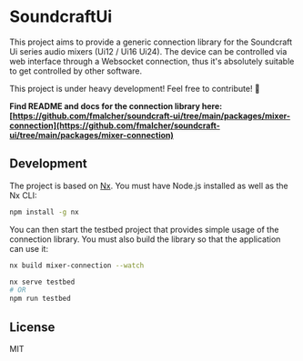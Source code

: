 # SoundcraftUi

This project aims to provide a generic connection library for the Soundcraft Ui series audio mixers (Ui12 / Ui16 Ui24).
The device can be controlled via web interface through a Websocket connection, thus it's absolutely suitable to get controlled by other software.

This project is under heavy development! Feel free to contribute! 🙂

**Find README and docs for the connection library here: [https://github.com/fmalcher/soundcraft-ui/tree/main/packages/mixer-connection](https://github.com/fmalcher/soundcraft-ui/tree/main/packages/mixer-connection)**

## Development

The project is based on [Nx](https://nx.dev).
You must have Node.js installed as well as the Nx CLI:

```bash
npm install -g nx
```

You can then start the testbed project that provides simple usage of the connection library.
You must also build the library so that the application can use it:

```bash
nx build mixer-connection --watch

nx serve testbed
# OR
npm run testbed
```

## License

MIT
